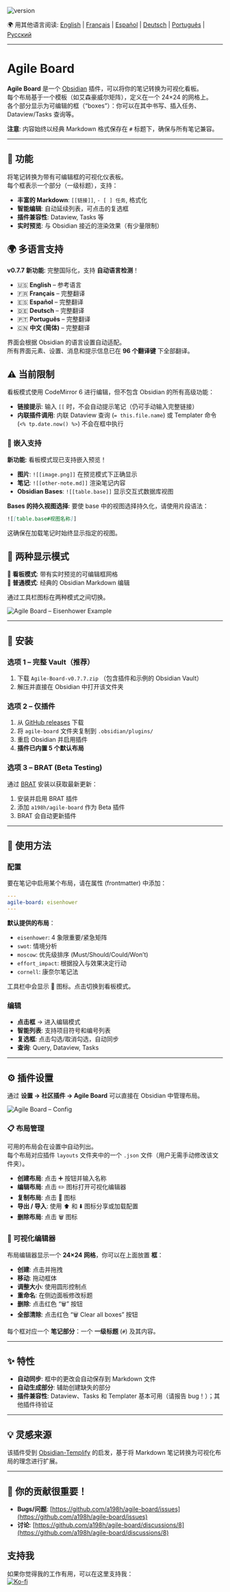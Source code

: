 ![version](https://img.shields.io/badge/version-0.7.8-blue)

🌍 用其他语言阅读:
[English](README.md) | [Français](README.fr.md) | [Español](README.es.md) | [Deutsch](README.de.md) | [Português](README.pt.md) | [Русский](README.ru.md)

---

# Agile Board

**Agile Board** 是一个 [Obsidian](https://obsidian.md) 插件，可以将你的笔记转换为可视化看板。  
每个布局基于一个模板（如艾森豪威尔矩阵），定义在一个 24×24 的网格上。  
各个部分显示为可编辑的框（“boxes”）：你可以在其中书写、插入任务、Dataview/Tasks 查询等。

**注意**: 内容始终以经典 Markdown 格式保存在 `#` 标题下，确保与所有笔记兼容。

---

## 🎯 功能

将笔记转换为带有可编辑框的可视化仪表板。  
每个框表示一个部分（一级标题），支持：

- **丰富的 Markdown**: `[[链接]]`, `- [ ] 任务`, 格式化  
- **智能编辑**: 自动延续列表，可点击的复选框  
- **插件兼容性**: Dataview, Tasks 等  
- **实时预览**: 与 Obsidian 接近的渲染效果（有少量限制）  

## 🌍 多语言支持

**v0.7.7 新功能**: 完整国际化，支持 **自动语言检测**！

- 🇺🇸 **English** – 参考语言  
- 🇫🇷 **Français** – 完整翻译  
- 🇪🇸 **Español** – 完整翻译  
- 🇩🇪 **Deutsch** – 完整翻译  
- 🇵🇹 **Português** – 完整翻译  
- 🇨🇳 **中文 (简体)** – 完整翻译  

界面会根据 Obsidian 的语言设置自动适配。  
所有界面元素、设置、消息和提示信息已在 **96 个翻译键** 下全部翻译。

## ⚠️ 当前限制

看板模式使用 CodeMirror 6 进行编辑，但不包含 Obsidian 的所有高级功能：

- **链接提示**: 输入 `[[` 时，不会自动提示笔记（仍可手动输入完整链接）
- **内联插件调用**: 内联 Dataview 查询 (`= this.file.name`) 或 Templater 命令 (`<% tp.date.now() %>`) 不会在框中执行

### 📎 嵌入支持

**新功能**: 看板模式现已支持嵌入预览！

- **图片**: `![[image.png]]` 在预览模式下正确显示
- **笔记**: `![[other-note.md]]` 渲染笔记内容
- **Obsidian Bases**: `![[table.base]]` 显示交互式数据库视图

**Bases 的持久视图选择**: 要使 base 中的视图选择持久化，请使用片段语法：
```markdown
![[table.base#视图名称]]
```
这确保在加载笔记时始终显示指定的视图。

## 🔄 两种显示模式

**🏢 看板模式**: 带有实时预览的可编辑框网格  
**📄 普通模式**: 经典的 Obsidian Markdown 编辑  

通过工具栏图标在两种模式之间切换。

![Agile Board – Eisenhower Example](./agile-board-eisenhower.gif)

---

## 🚀 安装

### 选项 1 – 完整 Vault（推荐）

1. 下载 `Agile-Board-v0.7.7.zip` （包含插件和示例的 Obsidian Vault）  
2. 解压并直接在 Obsidian 中打开该文件夹  

### 选项 2 – 仅插件

1. 从 [GitHub releases](https://github.com/a198h/agile-board/releases) 下载  
2. 将 `agile-board` 文件夹复制到 `.obsidian/plugins/`  
3. 重启 Obsidian 并启用插件  
4. **插件已内置 5 个默认布局**  

### 选项 3 – BRAT (Beta Testing)

通过 [BRAT](https://github.com/TfTHacker/obsidian42-brat) 安装以获取最新更新：

1. 安装并启用 BRAT 插件  
2. 添加 `a198h/agile-board` 作为 Beta 插件  
3. BRAT 会自动更新插件  

---

## 📝 使用方法

### 配置

要在笔记中启用某个布局，请在属性 (frontmatter) 中添加：

```yaml
---
agile-board: eisenhower
---
```

**默认提供的布局**：

- `eisenhower`: 4 象限重要/紧急矩阵  
- `swot`: 情境分析  
- `moscow`: 优先级排序 (Must/Should/Could/Won’t)  
- `effort_impact`: 根据投入与效果决定行动  
- `cornell`: 康奈尔笔记法  

工具栏中会显示 🏢 图标。点击切换到看板模式。

### 编辑

- **点击框** → 进入编辑模式  
- **智能列表**: 支持项目符号和编号列表  
- **复选框**: 点击勾选/取消勾选，自动同步  
- **查询**: Query, Dataview, Tasks  

---

## ⚙️ 插件设置

通过 **设置 → 社区插件 → Agile Board** 可以直接在 Obsidian 中管理布局。

![Agile Board – Config](./agile-board-customize-board.png)

### 📋 布局管理

可用的布局会在设置中自动列出。  
每个布局对应插件 `layouts` 文件夹中的一个 `.json` 文件（用户无需手动修改该文件夹）。

- **创建布局**: 点击 ➕ 按钮并输入名称  
- **编辑布局**: 点击 ✏️ 图标打开可视化编辑器  
- **复制布局**: 点击 📑 图标  
- **导出 / 导入**: 使用 ⬆️ 和 ⬇️ 图标分享或加载配置  
- **删除布局**: 点击 🗑️ 图标  

### 🎨 可视化编辑器

布局编辑器显示一个 **24×24 网格**，你可以在上面放置 **框**：

- **创建**: 点击并拖拽  
- **移动**: 拖动框体  
- **调整大小**: 使用圆形控制点  
- **重命名**: 在侧边面板修改标题  
- **删除**: 点击红色 “🗑️” 按钮  
- **全部清除**: 点击红色 “🗑️ Clear all boxes” 按钮  

每个框对应一个 **笔记部分**：一个 **一级标题** (`#`) 及其内容。

---

## ✨ 特性

- **自动同步**: 框中的更改会自动保存到 Markdown 文件  
- **自动生成部分**: 辅助创建缺失的部分  
- **插件兼容性**: Dataview、Tasks 和 Templater 基本可用（请报告 bug！）；其他插件待验证  

---

## 💡 灵感来源

该插件受到 [Obsidian-Templify](https://github.com/Quorafind/Obsidian-Templify) 的启发，基于将 Markdown 笔记转换为可视化布局的理念进行扩展。

---

## 📂 你的贡献很重要！

- **Bugs/问题**: [https://github.com/a198h/agile-board/issues](https://github.com/a198h/agile-board/issues)  
- **讨论**: [https://github.com/a198h/agile-board/discussions/8](https://github.com/a198h/agile-board/discussions/8)  

## 支持我
如果你觉得我的工作有用，可以在这里支持我：  
[![Ko-fi](https://ko-fi.com/img/githubbutton_sm.svg)](https://ko-fi.com/a198h)
